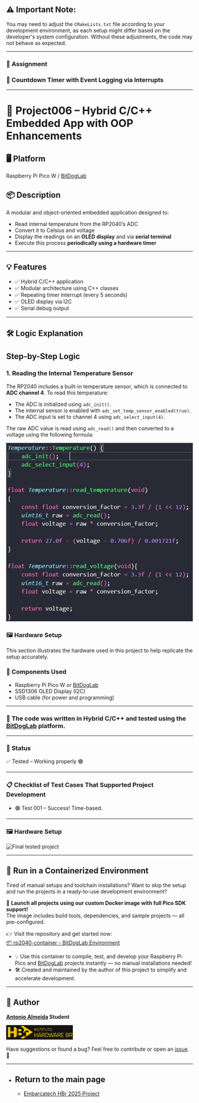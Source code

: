 ## ⚠️ Important Note:
You may need to adjust the `CMakeLists.txt` file according to your development environment, as each setup might differ based on the developer's system configuration. Without these adjustments, the code may not behave as expected.

---

### 🚀 **Assignment**

### 📌 Countdown Timer with Event Logging via Interrupts

---

# 🧠 Project006 – Hybrid C/C++ Embedded App with OOP Enhancements

## 🖥️ Platform
Raspberry Pi Pico W / [BitDogLab](https://github.com/BitDogLab)

## 📦 Description
A modular and object-oriented embedded application designed to:
- Read internal temperature from the RP2040’s ADC
- Convert it to Celsius and voltage
- Display the readings on an **OLED display** and via **serial terminal**
- Execute this process **periodically using a hardware timer**

---

## 💡 Features

- ✅ Hybrid C/C++ application
- ✅ Modular architecture using C++ classes
- ✅ Repeating timer interrupt (every 5 seconds)
- ✅ OLED display via I2C
- ✅ Serial debug output

---

## 🛠️ Logic Explanation

## Step-by-Step Logic

### 1. **Reading the Internal Temperature Sensor**

The RP2040 includes a built-in temperature sensor, which is connected to **ADC channel 4**. To read this temperature:

- The ADC is initialized using `adc_init()`.
- The internal sensor is enabled with `adc_set_temp_sensor_enabled(true)`.
- The ADC input is set to channel 4 using `adc_select_input(4)`.

The raw ADC value is read using `adc_read()` and then converted to a voltage using the following formula:

![Read Temperature](./assets/code.jpg)

### 🖼️ Hardware Setup

This section illustrates the hardware used in this project to help replicate the setup accurately.

### 🔧 Components Used

- Raspberry Pi Pico W or [BitDogLab](https://github.com/BitDogLab)
- SSD1306 OLED Display (I2C)
- USB cable (for power and programming)

---

### 📝 **The code was written in Hybrid C/C++ and tested using the [BitDogLab](https://github.com/BitDogLab) platform.**

---

### 🔧 **Status**

✅ Tested – Working properly 🟢

---

### 📋 **Checklist of Test Cases That Supported Project Development**

- 🟢 Test 001 – Success! Time-based.

---

### 🖼️ Hardware Setup

![Final tested project](./assets/project006.gif)

---

## 🐳 Run in a Containerized Environment

Tired of manual setups and toolchain installations? Want to skip the setup and run the projects in a ready-to-use development environment?

🚀 **Launch all projects using our custom Docker image with full Pico SDK support!**  
The image includes build tools, dependencies, and sample projects — all pre-configured.

👉 Visit the repository and get started now:  
[📦 rp2040-container - BitDogLab Environment](https://github.com/alfecjo/rp2040-container)

- 💡 Use this container to compile, test, and develop your Raspberry Pi Pico and [BitDogLab](https://github.com/BitDogLab) projects instantly — no manual installations needed!
- 🛠️ Created and maintained by the author of this project to simplify and accelerate development.

---

## 👤 Author
**[Antonio Almeida](https://alfecjo.github.io/) Student**

![HBr](./assets/hbr.jpg)

Have suggestions or found a bug?
Feel free to contribute or open an [issue](https://github.com/alfecjo/antonio_almeida_embarcatech_HBr_2025/issues). 🚀

---

- ## Return to the main page
  - [Embarcatech HBr 2025 Project](https://github.com/alfecjo/antonio_almeida_embarcatech_HBr_2025)
